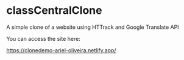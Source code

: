 # classCentralClone
A simple clone of a website using HTTrack and Google Translate API

You can access the site here: 

https://clonedemo-ariel-oliveira.netlify.app/


